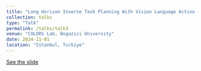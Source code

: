 ```yaml
---
title: "Long Horizon Inverse Task Planning With Vision Language Action Models"
collection: talks
type: "Talk"
permalink: /talks/talk3
venue: "COLORS Lab, Bogazici University"
date: 2024-11-01
location: "Istanbul, Turkiye"
---
```


[See the slide](https://docs.google.com/presentation/d/1dIFFtNyiRQWlcNptxDQYgUbzFIaDN79rx3BgNTgSJKw/edit?usp=sharing)
